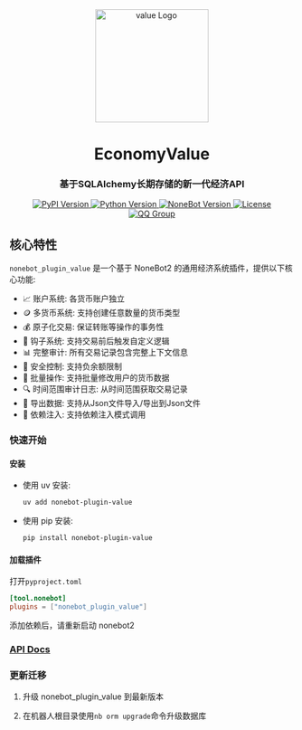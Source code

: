 <div align="center">
  <a href="https://github.com/JohnRichard4096/nonebot_plugin_value/">
    <img src="https://github.com/user-attachments/assets/b5162036-5b17-4cf4-b0cb-8ec842a71bc6" width="200" alt="value Logo">
  </a>
  <h1>EconomyValue</h1>
  <h3>基于SQLAlchemy长期存储的新一代经济API</h3>

  <p>
    <a href="https://pypi.org/project/nonebot-plugin-value/">
      <img src="https://img.shields.io/pypi/v/nonebot-plugin-value?color=blue&style=flat-square" alt="PyPI Version">
    </a>
    <a href="https://www.python.org/">
      <img src="https://img.shields.io/badge/python-3.10+-blue?logo=python&style=flat-square" alt="Python Version">
    </a>
    <a href="https://nonebot.dev/">
      <img src="https://img.shields.io/badge/nonebot2-2.4.0+-blue?style=flat-square" alt="NoneBot Version">
    </a>
    <a href="LICENSE">
      <img src="https://img.shields.io/github/license/JohnRichard4096/nonebot_plugin_value?style=flat-square" alt="License">
    </a>
    <a href="https://qm.qq.com/q/PFcfb4296m">
      <img src="https://img.shields.io/badge/QQ%E7%BE%A4-1002495699-blue?style=flat-square" alt="QQ Group">
    </a>
  </p>
</div>

## 核心特性

`nonebot_plugin_value` 是一个基于 NoneBot2 的通用经济系统插件，提供以下核心功能:  

- 📈 账户系统:  各货币账户独立
- 🪙 多货币系统:  支持创建任意数量的货币类型
- 💰 原子化交易:  保证转账等操作的事务性
- 🔁 钩子系统:  支持交易前后触发自定义逻辑
- 📊 完整审计:  所有交易记录包含完整上下文信息
- 🔐 安全控制:  支持负余额限制
- 📝 批量操作:  支持批量修改用户的货币数据
- 🔍 时间范围审计日志:  从时间范围获取交易记录
- 🚀 导出数据: 支持从Json文件导入/导出到Json文件
- 🔧 依赖注入: 支持依赖注入模式调用

### 快速开始

#### 安装

- 使用 uv 安装:

  ```bash
  uv add nonebot-plugin-value
  ```

- 使用 pip 安装:

  ```bash
  pip install nonebot-plugin-value
  ```

#### 加载插件

打开`pyproject.toml`

```toml
[tool.nonebot]
plugins = ["nonebot_plugin_value"]
```

添加依赖后，请重新启动 nonebot2

### [API Docs](docs/api.md)

### 更新迁移

1. 升级 nonebot_plugin_value 到最新版本

2. 在机器人根目录使用`nb orm upgrade`命令升级数据库
